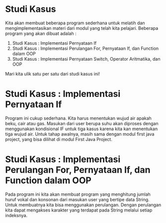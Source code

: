 # Studi Kasus

Kita akan membuat beberapa program sederhana untuk melatih dan mengimplementasikan materi dari modul yang telah kita
pelajari. Beberapa program yang akan dibuat adalah :

1. Studi Kasus : Implementasi Pernyataan If
2. Studi Kasus : Implementasi Perulangan For, Pernyataan If, dan Function dalam OOP
3. Studi Kasus : Implementasi Pernyataan Switch, Operator Aritmatika, dan OOP

Mari kita ulik satu per satu dari studi kasus ini!

# Studi Kasus : Implementasi Pernyataan If

Program ini cukup sederhana. Kita harus menentukan wujud air apakah beku, cair atau gas. Masukan dari user berupa suhu
akan diproses dengan menggunakan kondisional IF untuk tiga kasus karena kita kan menentukan tiga wujud air. Untuk tahap
awalnya, masih sama dengan modul first java project, yang bisa dilihat di modul First Java Project.

# Studi Kasus : Implementasi Perulangan For, Pernyataan If, dan Function dalam OOP

Pada program ini kita akan membuat program yang menghitung jumlah huruf vokal dan konsonan dari masukan user yang
bertipe data String. Untuk membuatnya kita bisa menggunakan perulangan. Dengan perulangan kita dapat mengakses karakter
yang terdapat pada String melalui setiap indeksnya.


